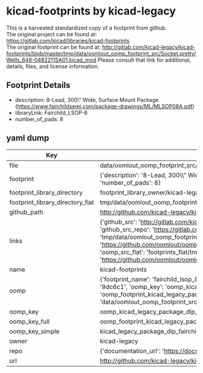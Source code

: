 # kicad-footprints by kicad-legacy  
This is a harvested standardized copy of a footprint from github.  
The original project can be found at:  
https://gitlab.com/kicad/libraries/kicad-footprints  
The original footprint can be found at:
http://gitlab.com/kicad-legacy/kicad-footprints/blob/master/tmp/data/oomlout_oomp_footprint_src/Socket.pretty/Wells_648-0482211SA01.kicad_mod
Please consult that link for additional, details, files, and license information.  
## Footprint Details
* description: 8-Lead, 300\\" Wide, Surface Mount Package (https://www.fairchildsemi.com/package-drawings/ML/MLSOP08A.pdf)  
* libraryLink: Fairchild_LSOP-8  
* number_of_pads: 8  
## yaml dump  
| Key | Value |  
| --- | --- |  
| file | data/oomlout_oomp_footprint_src/kicad-footprints/Package_DIP.pretty/Fairchild_LSOP-8.kicad_mod |  
| footprint | {'description': '8-Lead, 300\\\\" Wide, Surface Mount Package (https://www.fairchildsemi.com/package-drawings/ML/MLSOP08A.pdf)', 'libraryLink': 'Fairchild_LSOP-8', 'number_of_pads': 8} |  
| footprint_library_directory | footprint_library_owner/kicad-legacy_kicad-footprints |  
| footprint_library_directory_flat | tmp/data/oomlout_oomp_footprint_src/footprints_flat/kicad_legacy_package_dip_fairchild_lsop_8/working |  
| github_path | http://github.com/kicad-legacy/kicad-footprints/blob/master/tmp/data/oomlout_oomp_footprint_src/Package_DIP.pretty/Fairchild_LSOP-8.kicad_mod |  
| links | {'github_src': 'http://gitlab.com/kicad-legacy/kicad-footprints/blob/master/tmp/data/oomlout_oomp_footprint_src/Socket.pretty/Wells_648-0482211SA01.kicad_mod', 'github_src_repo': 'https://gitlab.com/kicad/libraries/kicad-footprints', 'oomp_bot': 'tmp/data/oomlout_oomp_footprint_src/footprints/kicad_legacy_package_dip_fairchild_lsop_8/working', 'oomp_bot_github': 'https://github.com/oomlout/oomlout_oomp_footprint_bot/tree/main/tmp/data/oomlout_oomp_footprint_src/footprints/kicad_legacy_package_dip_fairchild_lsop_8/working', 'oomp_src_flat': 'footprints_flat/tmp/data/oomlout_oomp_footprint_src/footprints_flat/kicad_legacy_package_dip_fairchild_lsop_8/working', 'oomp_src_flat_github': 'https://github.com/oomlout/oomlout_oomp_footprint_src/tree/main/tmp/data/oomlout_oomp_footprint_src/footprints_flat/kicad_legacy_package_dip_fairchild_lsop_8/working'} |  
| name | kicad-footprints |  
| oomp | {'footprint_name': 'fairchild_lsop_8', 'library_name': 'package_dip', 'md5': '9dc6c1bf73cc07b3cc17fab91de58a6a', 'md5_10': '9dc6c1bf73', 'md5_5': '9dc6c', 'md5_6': '9dc6c1', 'oomp_key': 'oomp_kicad_legacy_package_dip_fairchild_lsop_8', 'oomp_key_extra': 'oomp_footprint_kicad_legacy_package_dip_fairchild_lsop_8', 'oomp_key_full': 'oomp_footprint_kicad_legacy_package_dip_fairchild_lsop_8_9dc6c1', 'oomp_key_simple': 'kicad_legacy_package_dip_fairchild_lsop_8', 'original_filename': 'data/oomlout_oomp_footprint_src/kicad-footprints/Package_DIP.pretty/Fairchild_LSOP-8.kicad_mod', 'owner_name': 'kicad_legacy'} |  
| oomp_key | oomp_kicad_legacy_package_dip_fairchild_lsop_8 |  
| oomp_key_full | oomp_footprint_kicad_legacy_package_dip_fairchild_lsop_8 |  
| oomp_key_simple | kicad_legacy_package_dip_fairchild_lsop_8 |  
| owner | kicad-legacy |  
| repo | {'documentation_url': 'https://docs.github.com/rest/repos/repos#get-a-repository', 'message': 'Not Found'} |  
| url | http://github.com/kicad-legacy/kicad-footprints |  


